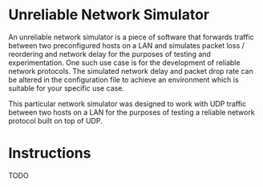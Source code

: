 # Unreliable Network Simulator

An unreliable network simulator is a piece of software that forwards traffic between two preconfigured hosts on a LAN and simulates packet loss / reordering and network delay for the purposes of testing and experimentation. One such use case is for the development of reliable network protocols. The simulated network delay and packet drop rate can be altered in the configuration file to achieve an environment which is suitable for your specific use case.

This particular network simulator was designed to work with UDP traffic between two hosts on a LAN for the purposes of testing a reliable network protocol built on top of UDP.

# Instructions

TODO
